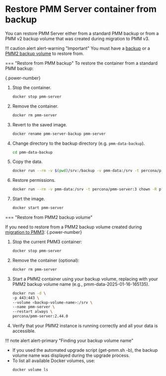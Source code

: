 # Restore PMM Server container from backup

You can restore PMM Server either from a standard PMM backup or from a PMM v2 backup volume that was created during migration to PMM v3. 


!!! caution alert alert-warning "Important"
    You must have a [backup](backup_container.md) or a [PMM2 backup volume](../../../../pmm-upgrade/migrating_from_pmm_2.md#step-2-migrate-pmm-2-server-to-pmm-3) to restore from.


=== "Restore from PMM backup"
To restore the container from a standard PMM backup:

{.power-number}

1. Stop the container.

    ```sh
    docker stop pmm-server
    ```

2. Remove the container.

    ```sh
    docker rm pmm-server
    ```

3. Revert to the saved image.

    ```sh
    docker rename pmm-server-backup pmm-server
    ```

4. Change directory to the backup directory (e.g. `pmm-data-backup`).

    ```sh
    cd pmm-data-backup
    ```

5. Copy the data.

    ```sh
    docker run --rm -v $(pwd)/srv:/backup -v pmm-data:/srv -t percona/pmm-server:3 cp -r /backup/* /srv
    ```

6. Restore permissions.

    ```sh
    docker run --rm -v pmm-data:/srv -t percona/pmm-server:3 chown -R pmm:pmm /srv
    ```

7. Start the image.

    ```sh
    docker start pmm-server
    ```

=== "Restore from PMM2 backup volume"

If you need to restore from a PMM2 backup volume created during [migration to PMM3](../../../../pmm-upgrade/migrating_from_pmm_2.md#step-2-migrate-pmm-2-server-to-pmm-3):
{.power-number}

1. Stop the current PMM3 container:
    ```sh
    docker stop pmm-server
    ```
2. Remove the container (optional):
    ```sh
    docker rm pmm-server
    ```
3. Start a PMM2 container using your backup volume, replacing <backup-volume-name> with your PMM2 backup volume name (e.g., pmm-data-2025-01-16-165135).
    ```sh
    docker run -d \
    -p 443:443 \
    --volume <backup-volume-name>:/srv \
    --name pmm-server \
    --restart always \
    percona/pmm-server:2.44.0
   ```

4. Verify that your PMM2 instance is running correctly and all your data is accessible.

!!! note alert alert-primary "Finding your backup volume name"
- If you used the automated upgrade script (get-pmm.sh -b), the backup volume name was displayed during the upgrade process.
- To list all available Docker volumes, use:
    ```sh
    docker volume ls       
    ```